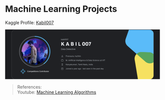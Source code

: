 # Machine Learning Projects 

Kaggle Profile:
[Kabil007](https://www.kaggle.com/kabil007)

![Profile](https://github.com/Kabilduke/DataScience/blob/main/Profile/Kaggle%20profile.png)


> References: \
Youtube: [Machine Learning Algorithms](https://www.youtube.com/watch?v=BT6Aw6Q75Yg)
